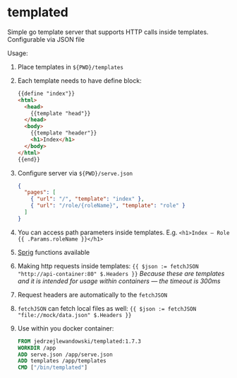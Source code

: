 # templated

Simple go template server that supports HTTP calls inside templates. Configurable via JSON file

Usage:

1. Place templates in `${PWD}/templates`

2. Each template needs to have define block:

   ```html
   {{define "index"}}
   <html>
     <head>
       {{template "head"}}
     </head>
     <body>
       {{template "header"}}
       <h1>Index</h1>
     </body>
   </html>
   {{end}}
   ```

3. Configure server via `${PWD}/serve.json`

   ```json
   {
     "pages": [
       { "url": "/", "template": "index" },
       { "url": "/role/{roleName}", "template": "role" }
     ]
   }
   ```

4. You can access path parameters inside templates. E.g. `<h1>Index — Role {{ .Params.roleName }}</h1>`

5. [Sprig](https://github.com/Masterminds/sprig) functions available

6. Making http requests inside templates: `{{ $json := fetchJSON "http://api-container:80" $.Headers }}` _Because these are templates and it is intended for usage within containers — the timeout is 300ms_

7. Request headers are automatically to the `fetchJSON`

8. `fetchJSON` can fetch local files as well: `{{ $json := fetchJSON "file://mock/data.json" $.Headers }}`

9. Use within you docker container:
   ```Dockerfile
   FROM jedrzejlewandowski/templated:1.7.3
   WORKDIR /app
   ADD serve.json /app/serve.json
   ADD templates /app/templates
   CMD ["/bin/templated"]
   ```
